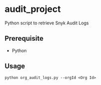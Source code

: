 # audit_project

Python script to retrieve Snyk Audit Logs

## Prerequisite

- Python

## Usage

```
python org_audit_logs.py --orgId <Org Id>
```